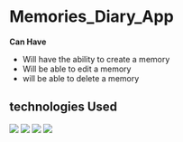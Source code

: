 # Memories_Diary_App

<b>Can Have</b>
- Will have the ability to create a memory
- Will be able to edit a memory 
- will be able to delete a memory 


## technologies Used 
 <img src = "https://img.shields.io/badge/NODEJS-E34F26?style=for-the-badge&logo=Node.js&logoColor=white">   <img src = "https://img.shields.io/badge/CSS3-1572B6?style=for-the-badge&logo=css3&logoColor=white">  <img src = "https://img.shields.io/badge/JavaScript-F7DF1E?style=for-the-badge&logo=javascript&logoColor=white">  <img src = "https://img.shields.io/badge/ReactJs-61DAFB?style=for-the-badge&logo=react&logoColor=black">
